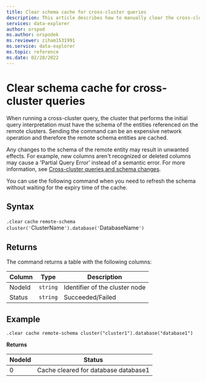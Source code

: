 ```yaml
---
title: Clear schema cache for cross-cluster queries
description: This article describes how to manually clear the cross-cluster query cache in Azure Data Explorer.
services: data-explorer
author: orspod
ms.author: orspodek
ms.reviewer: ziham1531991
ms.service: data-explorer
ms.topic: reference
ms.date: 02/28/2022
---
```


# Clear schema cache for cross-cluster queries

When running a cross-cluster query, the cluster that performs the initial query interpretation must have the schema of the entities referenced on the remote clusters. Sending the command can be an expensive network operation and therefore the remote schema entities are cached.

Any changes to the schema of the remote entity may result in unwanted effects. For example, new columns aren't recognized or deleted columns may cause a 'Partial Query Error' instead of a semantic error. For more information, see [Cross-cluster queries and schema changes](../concepts/cross-cluster-and-schema-changes.md).

You can use the following command when you need to refresh the schema without waiting for the expiry time of the cache.

## Syntax

`.clear` `cache` `remote-schema` `cluster('`ClusterName`').database('`DatabaseName`')`

## Returns

The command returns a table with the following columns:

| Column | Type | Description |
|--|--|--|
| NodeId | `string` | Identifier of the cluster node |
| Status | `string` | Succeeded/Failed |

## Example

```kusto
.clear cache remote-schema cluster("cluster1").database("database1")
```

**Returns**

|NodeId|Status|
|---|---|
|0|Cache cleared for database database1
